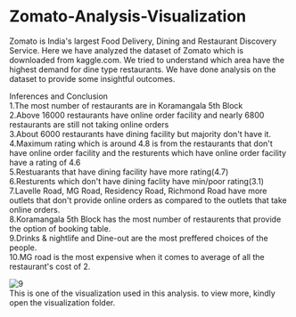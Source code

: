 # Zomato-Analysis-Visualization
Zomato is India's largest Food Delivery, Dining and Restaurant Discovery Service. Here we have analyzed the dataset of Zomato which is downloaded from kaggle.com. We tried to understand which area have the highest demand for dine type restaurants. We have done analysis on the dataset to provide some insightful outcomes.

Inferences and Conclusion  
1.The most number of restaurants are in Koramangala 5th Block  
2.Above 16000 restaurants have online order facility and nearly 6800 restaurants are still not taking online orders  
3.About 6000 restaurants have dining facility but majority don't have it.  
4.Maximum rating which is around 4.8 is from the restaurants that don't have online order facility and the resturents which have online order facility have a rating of 4.6  
5.Restuarants that have dining facility have more rating(4.7)  
6.Resturents which don't have dining faclity have min/poor rating(3.1)  
7.Lavelle Road, MG Road, Residency Road, Richmond Road have more outlets that don't provide online orders as compared to the outlets that take online orders.  
8.Koramangala 5th Block has the most number of restaurents that provide the option of booking table.  
9.Drinks & nightlife and Dine-out are the most preffered choices of the people.  
10.MG road is the most expensive when it comes to average of all the restaurant's cost of 2.

![9](https://user-images.githubusercontent.com/107141644/176999945-96779442-6795-4127-bf4a-98ef62710160.png)  
This is one of the visualization used in this analysis. to view more, kindly open the visualization folder.
